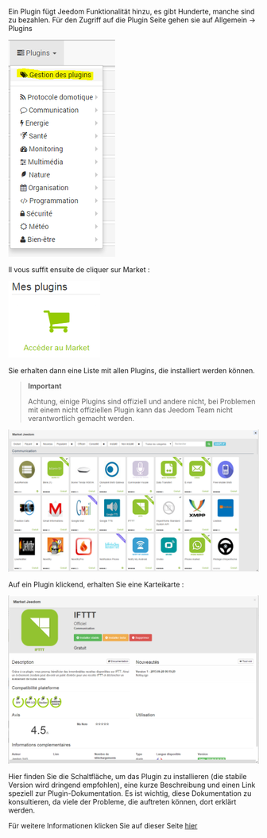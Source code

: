 Ein Plugin fügt Jeedom Funktionalität hinzu, es gibt Hunderte, manche sind zu bezahlen. Für den Zugriff auf die Plugin Seite gehen sie auf Allgemein → Plugins

![](../images/premier-plugin.png)

Il vous suffit ensuite de cliquer sur Market :

![](../images/premier-plugin2.png)

Sie erhalten dann eine Liste mit allen Plugins, die installiert werden können.

> **Important**
>
> Achtung, einige Plugins sind offiziell und andere nicht, bei Problemen mit einem nicht offiziellen Plugin kann das Jeedom Team nicht verantwortlich gemacht werden.

![](../images/premier-plugin3.png)

Auf ein Plugin klickend, erhalten Sie eine Karteikarte :

![](../images/premier-plugin4.png)

Hier finden Sie die Schaltfläche, um das Plugin zu installieren (die stabile Version wird dringend empfohlen), eine kurze Beschreibung und einen Link speziell zur Plugin-Dokumentation. Es ist wichtig, diese Dokumentation zu konsultieren, da viele der Probleme, die auftreten können, dort erklärt werden.

Für weitere Informationen klicken Sie auf dieser Seite [hier](https://www.jeedom.fr/doc/documentation/core/fr_FR/doc-core-plugin.html)

